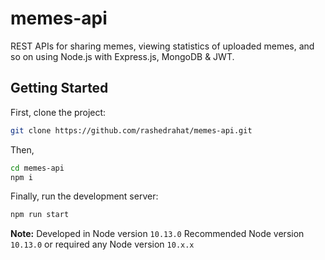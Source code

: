 # memes-api
REST APIs for sharing memes, viewing statistics of uploaded memes, and so on using Node.js with Express.js, MongoDB &amp; JWT.

## Getting Started

First, clone the project:

```bash
git clone https://github.com/rashedrahat/memes-api.git
```

Then,
```bash
cd memes-api
npm i
```

Finally, run the development server:

```bash
npm run start
```

**Note:** Developed in Node version `10.13.0` Recommended Node version `10.13.0` or required any Node version `10.x.x`
